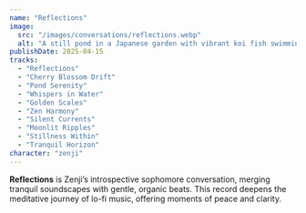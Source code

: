 ```yaml
---
name: "Reflections"
image:
  src: "/images/conversations/reflections.webp"
  alt: "A still pond in a Japanese garden with vibrant koi fish swimming beneath the surface, surrounded by delicate cherry blossoms, creating a peaceful and meditative atmosphere."
publishDate: 2025-04-15
tracks:
  - "Reflections"
  - "Cherry Blossom Drift"
  - "Pond Serenity"
  - "Whispers in Water"
  - "Golden Scales"
  - "Zen Harmony"
  - "Silent Currents"
  - "Moonlit Ripples"
  - "Stillness Within"
  - "Tranquil Horizon"
character: "zenji"
---
```


**Reflections** is Zenji’s introspective sophomore conversation, merging tranquil soundscapes with gentle, organic beats. This record deepens the meditative journey of lo-fi music, offering moments of peace and clarity.
